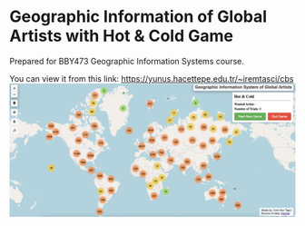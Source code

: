 # Geographic Information of Global Artists with Hot & Cold Game
Prepared for BBY473 Geographic Information Systems course.

You can view it from this link: https://yunus.hacettepe.edu.tr/~iremtasci/cbs
![Screenshot 1](https://github.com/iremnurtasci/gis-of-global-artists/blob/main/img/map.png)
